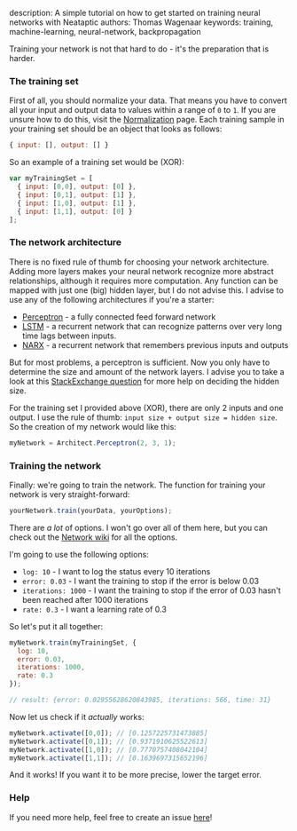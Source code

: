 description: A simple tutorial on how to get started on training neural networks with Neataptic
authors: Thomas Wagenaar
keywords: training, machine-learning, neural-network, backpropagation

Training your network is not that hard to do - it's the preparation that is harder.

### The training set
First of all, you should normalize your data. That means you have to convert all your input and output data to values within a range of `0` to `1`. If you are unsure how to do this, visit the [Normalization](normalization.md) page. Each training sample in your training set should be an object that looks as follows:

```javascript
{ input: [], output: [] }
```

So an example of a training set would be (XOR):

```javascript
var myTrainingSet = [
  { input: [0,0], output: [0] },
  { input: [0,1], output: [1] },
  { input: [1,0], output: [1] },
  { input: [1,1], output: [0] }
];
```

### The network architecture
There is no fixed rule of thumb for choosing your network architecture. Adding more layers makes your neural network recognize more abstract relationships, although it requires more computation. Any function can be mapped with just one (big) hidden layer, but I do not advise this. I advise to use any of the following architectures if you're a starter:

* [Perceptron](../builtins/perceptron.md) - a fully connected feed forward network
* [LSTM](../builtins/lstm.md) - a recurrent network that can recognize patterns over very long time lags between inputs.
* [NARX](../builtins/narx.md) - a recurrent network that remembers previous inputs and outputs

But for most problems, a perceptron is sufficient. Now you only have to determine the size and amount of the network layers. I advise you to take a look at this [StackExchange question](https://stats.stackexchange.com/questions/181/how-to-choose-the-number-of-hidden-layers-and-nodes-in-a-feedforward-neural-netw) for more help on deciding the hidden size.

For the training set I provided above (XOR), there are only 2 inputs and one output. I use the rule of thumb: `input size + output size = hidden size`. So the creation of my network would like this:

```javascript
myNetwork = Architect.Perceptron(2, 3, 1);
```

### Training the network
Finally: we're going to train the network. The function for training your network is very straight-forward:

```javascript
yourNetwork.train(yourData, yourOptions);
```

There are _a lot_ of options. I won't go over all of them here, but you can check out the [Network wiki](../architecture/network.md) for all the options.

I'm going to use the following options:

* `log: 10` - I want to log the status every 10 iterations
* `error: 0.03` - I want the training to stop if the error is below 0.03
* `iterations: 1000` - I want the training to stop if the error of 0.03 hasn't been reached after 1000 iterations
* `rate: 0.3` - I want a learning rate of 0.3

So let's put it all together:

```javascript
myNetwork.train(myTrainingSet, {
  log: 10,
  error: 0.03,
  iterations: 1000,
  rate: 0.3
});

// result: {error: 0.02955628620843985, iterations: 566, time: 31}
```

Now let us check if it _actually_ works:

```javascript
myNetwork.activate([0,0]); // [0.1257225731473885]
myNetwork.activate([0,1]); // [0.9371910625522613]
myNetwork.activate([1,0]); // [0.7770757408042104]
myNetwork.activate([1,1]); // [0.1639697315652196]
```

And it works! If you want it to be more precise, lower the target error.

### Help
If you need more help, feel free to create an issue [here](https://github.com/wagenaartje/neataptic/issues)!
